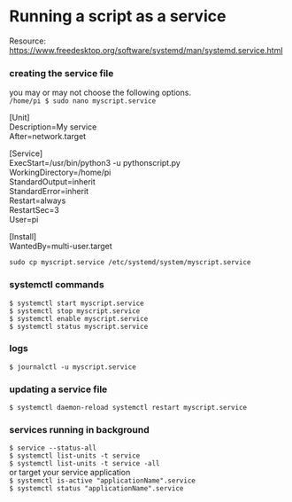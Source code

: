 # Running a script as a service
Resource: https://www.freedesktop.org/software/systemd/man/systemd.service.html

### creating the service file
you may or may not choose the following options.\
`/home/pi $ sudo nano myscript.service`

[Unit]\
Description=My service\
After=network.target

[Service]\
ExecStart=/usr/bin/python3 -u pythonscript.py\
WorkingDirectory=/home/pi\
StandardOutput=inherit\
StandardError=inherit\
Restart=always\
RestartSec=3\
User=pi

[Install]\
WantedBy=multi-user.target

`sudo cp myscript.service /etc/systemd/system/myscript.service`

### systemctl commands
`$ systemctl start myscript.service`\
`$ systemctl stop myscript.service`\
`$ systemctl enable myscript.service`\
`$ systemctl status myscript.service`

### logs
`$ journalctl -u myscript.service`

### updating a service file
`$ systemctl daemon-reload systemctl restart myscript.service`

### services running in background
`$ service --status-all`\
`$ systemctl list-units -t service`\
`$ systemctl list-units -t service -all`\
or target your service application\
`$ systemctl is-active "applicationName".service`\
`$ systemctl status "applicationName".service`
